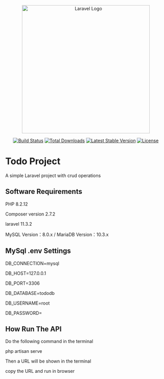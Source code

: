 <p align="center"><a href="https://laravel.com" target="_blank"><img src="https://raw.githubusercontent.com/laravel/art/master/logo-lockup/5%20SVG/2%20CMYK/1%20Full%20Color/laravel-logolockup-cmyk-red.svg" width="400" alt="Laravel Logo"></a></p>

<p align="center">
<a href="https://github.com/laravel/framework/actions"><img src="https://github.com/laravel/framework/workflows/tests/badge.svg" alt="Build Status"></a>
<a href="https://packagist.org/packages/laravel/framework"><img src="https://img.shields.io/packagist/dt/laravel/framework" alt="Total Downloads"></a>
<a href="https://packagist.org/packages/laravel/framework"><img src="https://img.shields.io/packagist/v/laravel/framework" alt="Latest Stable Version"></a>
<a href="https://packagist.org/packages/laravel/framework"><img src="https://img.shields.io/packagist/l/laravel/framework" alt="License"></a>
</p>

# Todo Project 

A simple Laravel project with crud operations

## Software Requirements

PHP 8.2.12

Composer version 2.7.2

laravel 11.3.2

MySQL Version：8.0.x / MariaDB Version：10.3.x

## MySql .env Settings

DB_CONNECTION=mysql

DB_HOST=127.0.0.1

DB_PORT=3306

DB_DATABASE=tododb

DB_USERNAME=root

DB_PASSWORD=

## How Run The API

Do the following command in the terminal

php artisan serve

Then a URL will be shown in the terminal

copy the URL and run in browser
